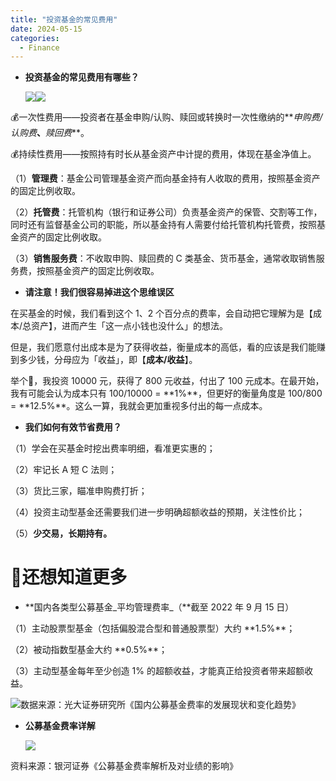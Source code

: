 ```yaml
---
title: "投资基金的常见费用"
date: 2024-05-15
categories:
  - Finance
---
```



*   **投资基金的常见费用有哪些？**
    
    ![](../../assets/images/placeholder.png)![](../../assets/images/placeholder.png)
    

<!-- more -->

💰一次性费用——投资者在基金申购/认购、赎回或转换时一次性缴纳的\*\*_申购费/认购费_**、**_赎回费_\*\*。

💰持续性费用——按照持有时长从基金资产中计提的费用，体现在基金净值上。

（1）**管理费**：基金公司管理基金资产而向基金持有人收取的费用，按照基金资产的固定比例收取。

（2）**托管费**：托管机构（银行和证券公司）负责基金资产的保管、交割等工作，同时还有监督基金公司的职能，所以基金持有人需要付给托管机构托管费，按照基金资产的固定比例收取。

（3）**销售服务费**：不收取申购、赎回费的 C 类基金、货币基金，通常收取销售服务费，按照基金资产的固定比例收取。

*   **请注意！我们很容易掉进这个思维误区**
    

在买基金的时候，我们看到这个 1、2 个百分点的费率，会自动把它理解为是【成本/总资产】，进而产生「这一点小钱也没什么」的想法。

但是，我们愿意付出成本是为了获得收益，衡量成本的高低，看的应该是我们能赚到多少钱，分母应为「收益」，即【**成本/收益**】。

举个🌰，我投资 10000 元，获得了 800 元收益，付出了 100 元成本。在最开始，我有可能会认为成本只有 100/10000 = \*\*1%\*\*，但更好的衡量角度是 100/800 = \*\*12.5%\*\*。这么一算，我就会更加重视多付出的每一点成本。

*   **我们如何有效节省费用？**
    

（1）学会在买基金时挖出费率明细，看准更实惠的；

（2）牢记长 A 短 C 法则；

（3）货比三家，瞄准申购费打折；

（4）投资主动型基金还需要我们进一步明确超额收益的预期，关注性价比；

（5）**少交易，长期持有。**

# **🙋还想知道更多**

*   **国内各类型公募基金\_平均管理费率\_（**截至 2022 年 9 月 15 日）
    

（1）主动股票型基金（包括偏股混合型和普通股票型）大约 \*\*1.5%\*\*；

（2）被动指数型基金大约 \*\*0.5%\*\*；

（3）主动型基金每年至少创造 1% 的超额收益，才能真正给投资者带来超额收益。

![](../../assets/images/placeholder.png)数据来源：光大证券研究所《国内公募基金费率的发展现状和变化趋势》

*   **公募基金费率详解**
    
    ![](../../assets/images/placeholder.png)
    

资料来源：银河证券《公募基金费率解析及对业绩的影响》
